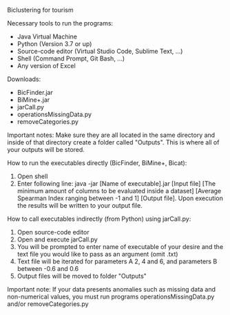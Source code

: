Biclustering for tourism

Necessary tools to run the programs:
- Java Virtual Machine
- Python (Version 3.7 or up)
- Source-code editor (Virtual Studio Code, Sublime Text, ...)
- Shell (Command Prompt, Git Bash, ...)
- Any version of Excel

Downloads:
- BicFinder.jar
- BiMine+.jar
- jarCall.py
- operationsMissingData.py
- removeCategories.py

Important notes: Make sure they are all located in the same directory and inside of that directory create a folder called "Outputs". This is where all of your outputs will be stored.

How to run the executables directly (BicFinder, BiMine+, Bicat): 
  1) Open shell
  2) Enter following line: java -jar [Name of executable].jar [Input file] [The minimum amount of columns to be evaluated inside a dataset] [Average Spearman Index ranging between -1 and 1] [Output file].
Upon execution the results will be written to your output file.

How to call executables indirectly (from Python) using jarCall.py:
  1) Open source-code editor
  2) Open and execute jarCall.py
  3) You will be prompted to enter name of executable of your desire and the text file you would like to pass as an argument (omit .txt)
  4) Text file will be iterated for parameters A 2, 4 and 6, and parameters B between -0.6 and 0.6
  5) Output files will be moved to folder "Outputs"

Important note: If your data presents anomalies such as missing data and non-numerical values, you must run programs operationsMissingData.py and/or removeCategories.py



